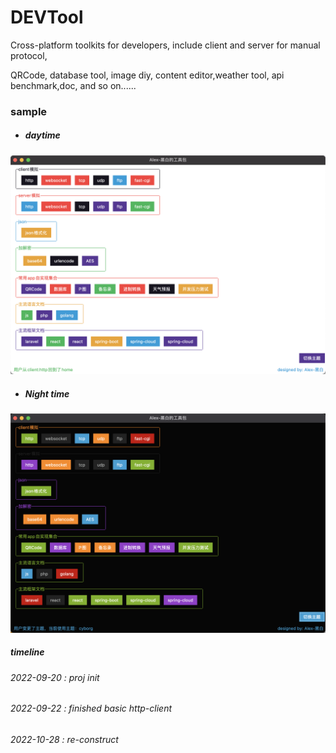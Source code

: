 # DEVTool
Cross-platform toolkits for developers, include client and server for manual protocol,

QRCode, database tool, image diy, content editor,weather tool, api benchmark,doc, and so on......

### sample

- ##### daytime

![image](sample.png)

- ##### Night time

![image](sample-dark.png)



##### timeline

###### 2022-09-20 : proj init
###### 2022-09-22 : finished basic http-client
###### 2022-10-28 : re-construct